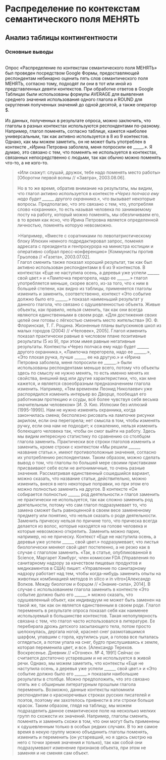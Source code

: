 # Распределение по контекстам семантического поля МЕНЯТЬ 
## Анализ таблицы контингентности
### Основные выводы
<br>   Опрос «Распределение по контекстам семантического поля МЕНЯТЬ» был проведен посредством Google Формы, предоставляющей респондентам небинарно оценить пять слов семантического поля МЕНЯТЬ, согласно тому, подходят ли они в тот или иной из представленных девяти контекстов. При обработке ответов в Google Таблицах были использованы формулы AVERAGE для выявления среднего значения использования одного глагола и ROUND для округления полученных значений до одной десятой, а также оператор $. </br>
<br>   Из данных, полученных в результате опроса, можно заключить, что глаголы в разных контекстах используются респондентами по-разному. Например, глагол поменять, согласно таблице, кажется наиболее универсальным, так как активно используется в 8 из 9 контекстов. Однако, как мы можем заметить, он не может быть употреблен в контексте _«Ирина Петровна заболела, меня попросили ее ______.»._ Я думаю, это связано с тем, что поменять не используется в контекстах, связанных непосредственно с людьми, так как обычно можно поменять что-то, а не кого-то.</br>
>«Или скажут: слушай, дружок, тебе надо поменять место работы» [Оборотни первой волны // «Завтра», 2003.08.06].</br> <br>Но в то же время, обратив внимание на результаты, мы видим, что глагол активно используется в контексте _«Через полчаса ему надо будет ______ другого охранника.»,_ что вызывает некоторые вопросы. Предполагаю, что это связано с тем, что, употребляя слово «охранник», то есть называя человека по занимаемому посту на работу, который можно поменять, мы обезличиваем его, в то время как ясно, что Ирина Петровна является определенной личностью, поменять которую невозможно. </br> <br> >Например, «Вместе с соратниками по левопатриотическому блоку Илюхин немного подредактировал запрос, поменял адресата с президента и генпрокурора на министра юстиции и оперативно собрал пресс-конференцию» [Коммунисты против Грызлова // «Газета», 2003.07.02].</br>
Глагол сменить также показал хороший результат, так как был активно использован респондентами в 6 из 9 контекстов. В контекстах «Еще не наступила осень, а деревья уже успели ______ свой цвет.» и «Лампочка перегорела, надо ее ______.» глагол употребляется меньше, скорее всего, из-за того, что к ним в большей степени, как видно из таблицы, применяется глаголы изменить и заменить, соответственно, контекст «Это событие должно было его ______.» показал наименьший результат у данного глагола, что связано с одушевленностью объекта. Живые объекты, как правило, нельзя сменить, так как они всегда являются единственными в своем роде. «Для достижения своих целей они готовы с лёгкостью сменить место жительства» [Ю. Ф. Флоринская, Т. Г. Рощина. Жизненные планы выпускников школ из малых городов (2004) // «Человек», 2005].
Глагол изменить показал практически равные в числовом плане позитивные результаты (5 из 9), при этом имея равные негативные результаты. Контексты «Через полчаса ему надо будет ______ другого охранника.», «Лампочка перегорела, надо ее ______.», «Это плохая ручка, лучше ______ ее на другую.» и «Ирина Петровна заболела, меня попросили ее ______.» были использованы респондентами меньше всего, потому что объекты здесь по смыслу не нужно менять, то есть именно менять их свойства, внешний вид или другие характеристики, что, как мне кажется, и является своеобразным предназначением глагола изменить. Например, «Тем временем Леонид Николаевич уже распорядился изменить интерьер во Дворце, пообещал его работникам протекцию и ссуды, всё более чувствуя себя весьма значительным человеком» [И. Э. Кио. Иллюзии без иллюзий (1995-1999)]. Нам не нужно изменять охранника, когда закончилась смена; бесполезно рисовать на лампочке рисунки акрилом, если она перегорела; нет смысла в том, чтобы изменять ручку, если она нам не подходит; к сожалению, нельзя изменить болеющего человека так, чтобы он смог выйти на работу. Здесь мы видим интересную статистику по сравнению со столбцом глагола заменить. Практически все строки глаголов изменить и заменить, кроме строки с контекстом «Мы решили ______ название статьи.», имеют противоположные значения, согласно их употреблению респондентами. Таким образом, можно сделать вывод о том, что глаголы по большей мере своими приставками присваивают себе если не антонимичные, то очень разные значения. Рассматривая единственный сошедшийся вариант, можно сказать, что название статьи, действительно, можно изменить, внеся в него некоторые поправки, но при этом его можно полностью заменить на другое. В контексте «Он собирается полностью ______ род деятельности.» глагол заменить не практически не используется, так как сложно заменить род деятельности, потому что сам глагол подразумевает то, что замена сможет быть равноценной в своем весе замененному предмету или понятию, что нельзя сказать о роде деятельности. Заменить прическу нельзя по причине того, что прическа всегда делается из волос, которые находятся на голове человека и которые невозможно открепить. Заменить можно парик, например, но не прическу. Контекст «Еще не наступила осень, а деревья уже успели ______ свой цвет.» подразумевает, что листья биологически меняют свой цвет постепенно, а не резко как в случае с глаголом заменить. «Так, в статье, опубликованной в Science, Маргарет Хэмбург, член комиссии FDA (Управления по санитарному надзору за качеством пищевых продуктов и медикаментов в США) пишет: «Управление по санитарному надзору работает над тем, чтобы когда-нибудь заменить опыты на животных комбинацией методов in silico и in vitro»[Александр Волков. Между биологом и борцом // «Знание-сила», 2014]. В случае с использованием глагола заменить в контексте «Это событие должно было его ______.» можно сказать, что одушевленный объект, как индивидуум не может быть заменен на такой же, так как он является единственным в своем роде.
Глагол переменить в результате опроса показал себя как наименее используемый в большинстве контекстов. Такая непопулярность связана с тем, что глагол часто использовался в литературе.
Ее перебирала дрожь детского засыпающего тела, потом просто шелохнулась, дергала ногой, краснел снег размотавшимся шарфом, упавшим с горла, крутились уши, а голова все пыталась оглядеться, а потом упала на снег, будто прислушиваясь к земле, которая переменила цвет, и все. [Александр Терехов. Воскресенье. Дневник // «Огонек». № 4, 1991] 
 Сейчас он считается достаточно устаревшим и не используется в живой речи. Однако, мы можем заметить, что контексты «Еще не наступила осень, а деревья уже успели ______ свой цвет.» и «Это событие должно было его ______.» показали наибольшие результаты в столбце. Можно предположить, что это связано опять же с обширным литературным прошлым глагола переменить. Возможно, данные контексты напомнили респондентам о красноречивых строках русских писателей и поэтов, поэтому им захотелось привнести в эти строки больше красок.
Таким образом, глядя на таблицу, мы можем подразделить данное семантическое поле на несколько мелких групп по схожести их значений. Например, глаголы сменить, поменять и заменить схожи в том, что они могут быть применены к одушевленным только в особых редких случаях. В то же самое время в некую группу можно объединить глаголы поменять, изменить и переменить (он устаревший, но я здесь смотрю на него с точки зрения значения и только), так как собой они подразумевают изменение признаков объекта, при этом не заменяя и не сменяя сам объект.

